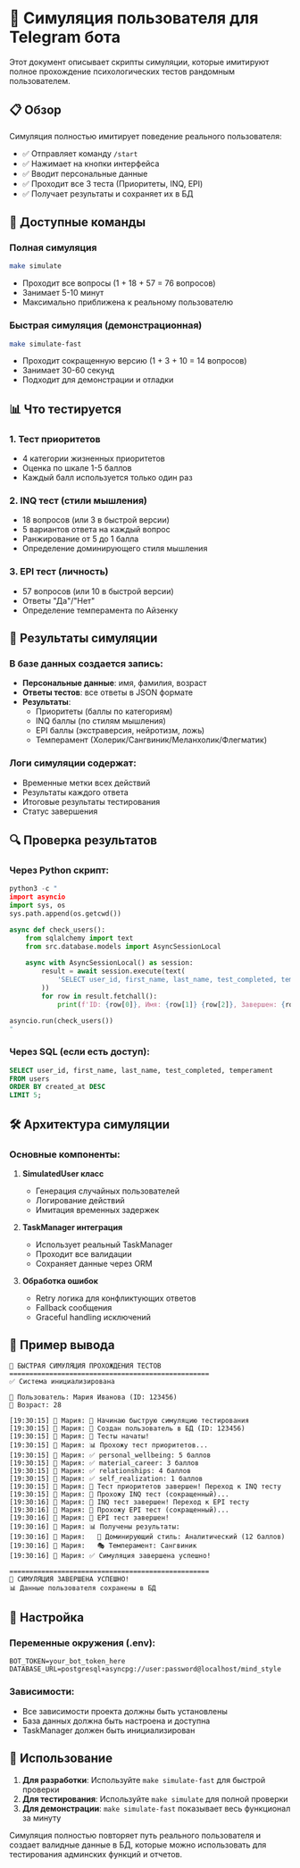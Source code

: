 # 🤖 Симуляция пользователя для Telegram бота

Этот документ описывает скрипты симуляции, которые имитируют полное прохождение психологических тестов рандомным пользователем.

## 📋 Обзор

Симуляция полностью имитирует поведение реального пользователя:
- ✅ Отправляет команду `/start`
- ✅ Нажимает на кнопки интерфейса
- ✅ Вводит персональные данные
- ✅ Проходит все 3 теста (Приоритеты, INQ, EPI)
- ✅ Получает результаты и сохраняет их в БД

## 🚀 Доступные команды

### Полная симуляция
```bash
make simulate
```
- Проходит все вопросы (1 + 18 + 57 = 76 вопросов)
- Занимает 5-10 минут
- Максимально приближена к реальному пользователю

### Быстрая симуляция (демонстрационная)
```bash
make simulate-fast
```
- Проходит сокращенную версию (1 + 3 + 10 = 14 вопросов)
- Занимает 30-60 секунд
- Подходит для демонстрации и отладки

## 📊 Что тестируется

### 1. Тест приоритетов
- 4 категории жизненных приоритетов
- Оценка по шкале 1-5 баллов
- Каждый балл используется только один раз

### 2. INQ тест (стили мышления)
- 18 вопросов (или 3 в быстрой версии)
- 5 вариантов ответа на каждый вопрос
- Ранжирование от 5 до 1 балла
- Определение доминирующего стиля мышления

### 3. EPI тест (личность)
- 57 вопросов (или 10 в быстрой версии)
- Ответы "Да"/"Нет"
- Определение темперамента по Айзенку

## 🎯 Результаты симуляции

### В базе данных создается запись:
- **Персональные данные**: имя, фамилия, возраст
- **Ответы тестов**: все ответы в JSON формате
- **Результаты**:
  - Приоритеты (баллы по категориям)
  - INQ баллы (по стилям мышления)
  - EPI баллы (экстраверсия, нейротизм, ложь)
  - Темперамент (Холерик/Сангвиник/Меланхолик/Флегматик)

### Логи симуляции содержат:
- Временные метки всех действий
- Результаты каждого ответа
- Итоговые результаты тестирования
- Статус завершения

## 🔍 Проверка результатов

### Через Python скрипт:
```python
python3 -c "
import asyncio
import sys, os
sys.path.append(os.getcwd())

async def check_users():
    from sqlalchemy import text
    from src.database.models import AsyncSessionLocal
    
    async with AsyncSessionLocal() as session:
        result = await session.execute(text(
            'SELECT user_id, first_name, last_name, test_completed, temperament FROM users ORDER BY created_at DESC LIMIT 5'
        ))
        for row in result.fetchall():
            print(f'ID: {row[0]}, Имя: {row[1]} {row[2]}, Завершен: {row[3]}, Темперамент: {row[4]}')

asyncio.run(check_users())
"
```

### Через SQL (если есть доступ):
```sql
SELECT user_id, first_name, last_name, test_completed, temperament 
FROM users 
ORDER BY created_at DESC 
LIMIT 5;
```

## 🛠 Архитектура симуляции

### Основные компоненты:

1. **SimulatedUser класс**
   - Генерация случайных пользователей
   - Логирование действий
   - Имитация временных задержек

2. **TaskManager интеграция**
   - Использует реальный TaskManager
   - Проходит все валидации
   - Сохраняет данные через ORM

3. **Обработка ошибок**
   - Retry логика для конфликтующих ответов
   - Fallback сообщения
   - Graceful handling исключений

## 📝 Пример вывода

```
🚀 БЫСТРАЯ СИМУЛЯЦИЯ ПРОХОЖДЕНИЯ ТЕСТОВ
==================================================
✅ Система инициализирована

👤 Пользователь: Мария Иванова (ID: 123456)
🎂 Возраст: 28

[19:30:15] 👤 Мария: 🚀 Начинаю быструю симуляцию тестирования
[19:30:15] 👤 Мария: 👤 Создан пользователь в БД (ID: 123456)
[19:30:15] 👤 Мария: 🎯 Тесты начаты!
[19:30:15] 👤 Мария: 📊 Прохожу тест приоритетов...
[19:30:15] 👤 Мария: ✅ personal_wellbeing: 5 баллов
[19:30:15] 👤 Мария: ✅ material_career: 3 баллов
[19:30:15] 👤 Мария: ✅ relationships: 4 баллов
[19:30:15] 👤 Мария: ✅ self_realization: 1 баллов
[19:30:15] 👤 Мария: 🎉 Тест приоритетов завершен! Переход к INQ тесту
[19:30:15] 👤 Мария: 🧠 Прохожу INQ тест (сокращенный)...
[19:30:16] 👤 Мария: 🎉 INQ тест завершен! Переход к EPI тесту
[19:30:16] 👤 Мария: 🧠 Прохожу EPI тест (сокращенный)...
[19:30:16] 👤 Мария: 🎉 EPI тест завершен!
[19:30:16] 👤 Мария: 📊 Получены результаты:
[19:30:16] 👤 Мария:   🧠 Доминирующий стиль: Аналитический (12 баллов)
[19:30:16] 👤 Мария:   🎭 Темперамент: Сангвиник
[19:30:16] 👤 Мария: ✅ Симуляция завершена успешно!

==================================================
🎉 СИМУЛЯЦИЯ ЗАВЕРШЕНА УСПЕШНО!
📊 Данные пользователя сохранены в БД
```

## 🔧 Настройка

### Переменные окружения (.env):
```env
BOT_TOKEN=your_bot_token_here
DATABASE_URL=postgresql+asyncpg://user:password@localhost/mind_style
```

### Зависимости:
- Все зависимости проекта должны быть установлены
- База данных должна быть настроена и доступна
- TaskManager должен быть инициализирован

## 🎯 Использование

1. **Для разработки**: Используйте `make simulate-fast` для быстрой проверки
2. **Для тестирования**: Используйте `make simulate` для полной проверки
3. **Для демонстрации**: `make simulate-fast` показывает весь функционал за минуту

Симуляция полностью повторяет путь реального пользователя и создает валидные данные в БД, которые можно использовать для тестирования админских функций и отчетов.